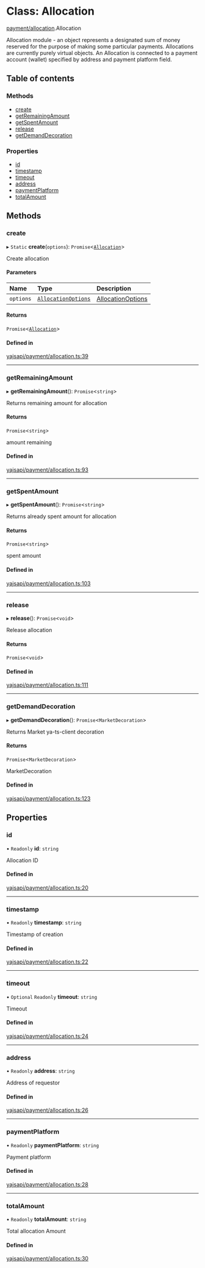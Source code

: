 # Class: Allocation

[payment/allocation](../modules/payment_allocation.md).Allocation

Allocation module - an object represents a designated sum of money reserved for the purpose of making some particular payments. Allocations are currently purely virtual objects. An Allocation is connected to a payment account (wallet) specified by address and payment platform field.

## Table of contents

### Methods

- [create](payment_allocation.Allocation.md#create)
- [getRemainingAmount](payment_allocation.Allocation.md#getremainingamount)
- [getSpentAmount](payment_allocation.Allocation.md#getspentamount)
- [release](payment_allocation.Allocation.md#release)
- [getDemandDecoration](payment_allocation.Allocation.md#getdemanddecoration)

### Properties

- [id](payment_allocation.Allocation.md#id)
- [timestamp](payment_allocation.Allocation.md#timestamp)
- [timeout](payment_allocation.Allocation.md#timeout)
- [address](payment_allocation.Allocation.md#address)
- [paymentPlatform](payment_allocation.Allocation.md#paymentplatform)
- [totalAmount](payment_allocation.Allocation.md#totalamount)

## Methods

### create

▸ `Static` **create**(`options`): `Promise`<[`Allocation`](payment_allocation.Allocation.md)\>

Create allocation

#### Parameters

| Name | Type | Description |
| :------ | :------ | :------ |
| `options` | [`AllocationOptions`](../interfaces/payment_allocation.AllocationOptions.md) | [AllocationOptions](../interfaces/payment_allocation.AllocationOptions.md) |

#### Returns

`Promise`<[`Allocation`](payment_allocation.Allocation.md)\>

#### Defined in

[yajsapi/payment/allocation.ts:39](https://github.com/golemfactory/yajsapi/blob/e4105b2/yajsapi/payment/allocation.ts#L39)

___

### getRemainingAmount

▸ **getRemainingAmount**(): `Promise`<`string`\>

Returns remaining amount for allocation

#### Returns

`Promise`<`string`\>

amount remaining

#### Defined in

[yajsapi/payment/allocation.ts:93](https://github.com/golemfactory/yajsapi/blob/e4105b2/yajsapi/payment/allocation.ts#L93)

___

### getSpentAmount

▸ **getSpentAmount**(): `Promise`<`string`\>

Returns already spent amount for allocation

#### Returns

`Promise`<`string`\>

spent amount

#### Defined in

[yajsapi/payment/allocation.ts:103](https://github.com/golemfactory/yajsapi/blob/e4105b2/yajsapi/payment/allocation.ts#L103)

___

### release

▸ **release**(): `Promise`<`void`\>

Release allocation

#### Returns

`Promise`<`void`\>

#### Defined in

[yajsapi/payment/allocation.ts:111](https://github.com/golemfactory/yajsapi/blob/e4105b2/yajsapi/payment/allocation.ts#L111)

___

### getDemandDecoration

▸ **getDemandDecoration**(): `Promise`<`MarketDecoration`\>

Returns Market ya-ts-client decoration

#### Returns

`Promise`<`MarketDecoration`\>

MarketDecoration

#### Defined in

[yajsapi/payment/allocation.ts:123](https://github.com/golemfactory/yajsapi/blob/e4105b2/yajsapi/payment/allocation.ts#L123)

## Properties

### id

• `Readonly` **id**: `string`

Allocation ID

#### Defined in

[yajsapi/payment/allocation.ts:20](https://github.com/golemfactory/yajsapi/blob/e4105b2/yajsapi/payment/allocation.ts#L20)

___

### timestamp

• `Readonly` **timestamp**: `string`

Timestamp of creation

#### Defined in

[yajsapi/payment/allocation.ts:22](https://github.com/golemfactory/yajsapi/blob/e4105b2/yajsapi/payment/allocation.ts#L22)

___

### timeout

• `Optional` `Readonly` **timeout**: `string`

Timeout

#### Defined in

[yajsapi/payment/allocation.ts:24](https://github.com/golemfactory/yajsapi/blob/e4105b2/yajsapi/payment/allocation.ts#L24)

___

### address

• `Readonly` **address**: `string`

Address of requestor

#### Defined in

[yajsapi/payment/allocation.ts:26](https://github.com/golemfactory/yajsapi/blob/e4105b2/yajsapi/payment/allocation.ts#L26)

___

### paymentPlatform

• `Readonly` **paymentPlatform**: `string`

Payment platform

#### Defined in

[yajsapi/payment/allocation.ts:28](https://github.com/golemfactory/yajsapi/blob/e4105b2/yajsapi/payment/allocation.ts#L28)

___

### totalAmount

• `Readonly` **totalAmount**: `string`

Total allocation Amount

#### Defined in

[yajsapi/payment/allocation.ts:30](https://github.com/golemfactory/yajsapi/blob/e4105b2/yajsapi/payment/allocation.ts#L30)
